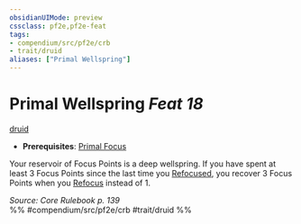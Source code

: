 ```yaml
---
obsidianUIMode: preview
cssclass: pf2e,pf2e-feat
tags:
- compendium/src/pf2e/crb
- trait/druid
aliases: ["Primal Wellspring"]
---
```

# Primal Wellspring  *Feat 18*  
[druid](Reference/Rules/Traits/druid.md "Druid Class Trait")  

- **Prerequisites**: [Primal Focus](primal-focus.md)

Your reservoir of Focus Points is a deep wellspring. If you have spent at least 3 Focus Points since the last time you [Refocused](refocus.md), you recover 3 Focus Points when you [Refocus](refocus.md) instead of 1.

*Source: Core Rulebook p. 139*  
%% #compendium/src/pf2e/crb #trait/druid %%